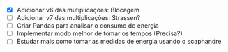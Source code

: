- [X] Adicionar v6 das mutiplicações: Blocagem
- [ ] Adicionar v7 das multiplicações: Strassen?
- [ ] Criar Pandas para analisar o consumo de energia
- [ ] Implementar modo melhor de tomar os tempos (Precisa?)
- [ ] Estudar mais como tomar as medidas de energia usando o scaphandre